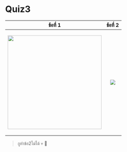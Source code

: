 # Quiz3

<table>
    <thead>
        <th align="center">ข้อที่ 1</th>
        <th align="center">ข้อที่ 2</th>
    </thead>
    <tbody>
        <td>
            <p align="center">
                <img src="https://i.pinimg.com/1200x/7f/d8/11/7fd81132f7464d90006264b4963232be.jpg" height=300 width=300 />
            </p>
        </td>
        <td>
            <p align="center">
                <img src="https://i.pinimg.com/1200x/87/b3/55/87b355814576450e76f27450e50caea7.jpg" />
            </p>
        </td>
    </tbody>
</table>

> กูทำข้อ2ไม่ได้ 💀 🗿